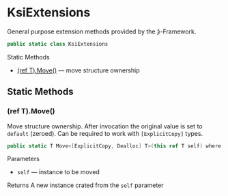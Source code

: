 # KsiExtensions

General purpose extension methods provided by the ѯ-Framework.

```csharp
public static class KsiExtensions
```

Static Methods
- [(ref T).Move()](#ref-tmove) — move structure ownership


## Static Methods


### (ref T).Move()

Move structure ownership. After invocation the original value is set to `default` (zeroed).
Can be required to work with `[ExplicitCopy]` types.

```csharp
public static T Move<[ExplicitCopy, Dealloc] T>(this ref T self) where T : struct
```

Parameters
- `self` — instance to be moved

Returns A new instance crated from the `self` parameter
